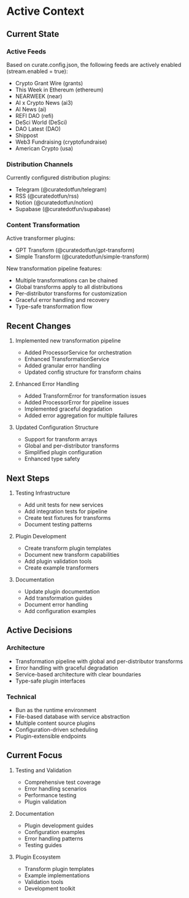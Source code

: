 # Active Context

## Current State

### Active Feeds
Based on curate.config.json, the following feeds are actively enabled (stream.enabled = true):
- Crypto Grant Wire (grants)
- This Week in Ethereum (ethereum)
- NEARWEEK (near)
- AI x Crypto News (ai3)
- AI News (ai)
- REFI DAO (refi)
- DeSci World (DeSci)
- DAO Latest (DAO)
- Shippost
- Web3 Fundraising (cryptofundraise)
- American Crypto (usa)

### Distribution Channels
Currently configured distribution plugins:
- Telegram (@curatedotfun/telegram)
- RSS (@curatedotfun/rss)
- Notion (@curatedotfun/notion)
- Supabase (@curatedotfun/supabase)

### Content Transformation
Active transformer plugins:
- GPT Transform (@curatedotfun/gpt-transform)
- Simple Transform (@curatedotfun/simple-transform)

New transformation pipeline features:
- Multiple transformations can be chained
- Global transforms apply to all distributions
- Per-distributor transforms for customization
- Graceful error handling and recovery
- Type-safe transformation flow

## Recent Changes
1. Implemented new transformation pipeline
   - Added ProcessorService for orchestration
   - Enhanced TransformationService
   - Added granular error handling
   - Updated config structure for transform chains

2. Enhanced Error Handling
   - Added TransformError for transformation issues
   - Added ProcessorError for pipeline issues
   - Implemented graceful degradation
   - Added error aggregation for multiple failures

3. Updated Configuration Structure
   - Support for transform arrays
   - Global and per-distributor transforms
   - Simplified plugin configuration
   - Enhanced type safety

## Next Steps
1. Testing Infrastructure
   - Add unit tests for new services
   - Add integration tests for pipeline
   - Create test fixtures for transforms
   - Document testing patterns

2. Plugin Development
   - Create transform plugin templates
   - Document new transform capabilities
   - Add plugin validation tools
   - Create example transformers

3. Documentation
   - Update plugin documentation
   - Add transformation guides
   - Document error handling
   - Add configuration examples

## Active Decisions

### Architecture
- Transformation pipeline with global and per-distributor transforms
- Error handling with graceful degradation
- Service-based architecture with clear boundaries
- Type-safe plugin interfaces

### Technical
- Bun as the runtime environment
- File-based database with service abstraction
- Multiple content source plugins
- Configuration-driven scheduling
- Plugin-extensible endpoints

## Current Focus
1. Testing and Validation
   - Comprehensive test coverage
   - Error handling scenarios
   - Performance testing
   - Plugin validation

2. Documentation
   - Plugin development guides
   - Configuration examples
   - Error handling patterns
   - Testing guides

3. Plugin Ecosystem
   - Transform plugin templates
   - Example implementations
   - Validation tools
   - Development toolkit
